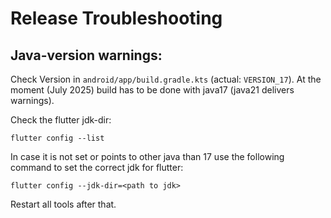 # Release Troubleshooting

## Java-version warnings:

Check Version in `android/app/build.gradle.kts` (actual: `VERSION_17`).
At the moment (July 2025) build has to be done with java17 (java21 delivers warnings).

Check the flutter jdk-dir:

````shell
flutter config --list
````

In case it is not set or points to other java than 17 use the following command to set the correct jdk for flutter:

````shell
flutter config --jdk-dir=<path to jdk>
````

Restart all tools after that.